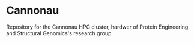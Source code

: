 # Cannonau
Repository for the Cannonau HPC cluster, hardwer of Protein Engineering and Structural Genomics's research group

